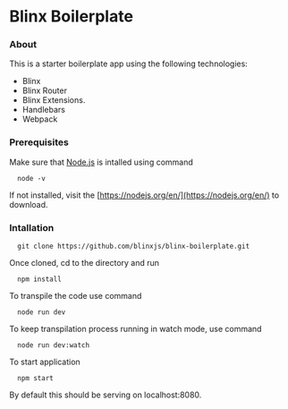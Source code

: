 # Blinx Boilerplate


### About

This is a starter boilerplate app using the following technologies:

 * Blinx
 * Blinx Router
 * Blinx Extensions.
 * Handlebars
 * Webpack


### Prerequisites 

Make sure that [Node.js](https://nodejs.org/en/) is intalled using command
```
  node -v
```
If not installed, visit the [https://nodejs.org/en/](https://nodejs.org/en/) to download.


### Intallation

```
  git clone https://github.com/blinxjs/blinx-boilerplate.git
```

Once cloned, cd to the directory and run
```
  npm install
```

To transpile the code use command
```
  node run dev
```

To keep transpilation process running in watch mode, use command
```
  node run dev:watch
```

To start application
```
  npm start
```
By default this should be serving on localhost:8080.
